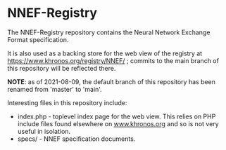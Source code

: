 # NNEF-Registry

The NNEF-Registry repository contains the Neural Network Exchange Format
specification.

It is also used as a backing store for the web view of the registry at
https://www.khronos.org/registry/NNEF/ ; commits to the main branch of this
repository will be reflected there.

**NOTE**: as of 2021-08-09, the default branch of this repository has
been renamed from 'master' to 'main'.

Interesting files in this repository include:

* index.php - toplevel index page for the web view. This relies on PHP
  include files found elsewhere on www.khronos.org and so is not very useful
  in isolation.
* specs/ - NNEF specification documents.
